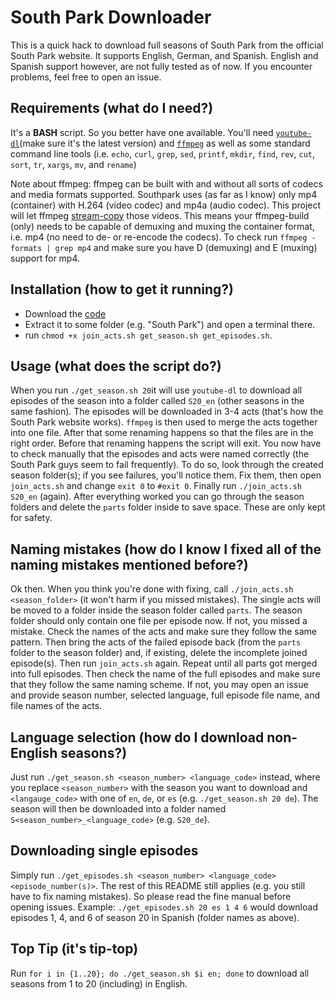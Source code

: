 South Park Downloader
=====================
This is a quick hack to download full seasons of South Park from the official South Park website. It supports English, German, and Spanish. English and Spanish support however, are not fully tested as of now. If you encounter problems, feel free to open an issue.

Requirements (what do I need?)
------------------------------
It's a **BASH** script. So you better have one available.
You'll need [`youtube-dl`](https://rg3.github.io/youtube-dl/)(make sure it's the latest version) and [`ffmpeg`](https://www.ffmpeg.org/) as well as some standard command line tools (i.e. `echo`, `curl`, `grep`, `sed`, `printf`, `mkdir`, `find`, `rev`, `cut`, `sort`, `tr`, `xargs`, `mv`, and `rename`)

Note about ffmpeg: ffmpeg can be built with and without all sorts of codecs and media formats supported. Southpark uses (as far as I know) only mp4 (container) with H.264 (video codec) and mp4a (audio codec). This project will let ffmpeg [stream-copy](https://ffmpeg.org/ffmpeg.html#Stream-copy) those videos. This means your ffmpeg-build (only) needs to be capable of demuxing and muxing the container format, i.e. mp4 (no need to de- or re-encode the codecs). To check run `ffmpeg -formats | grep mp4` and make sure you have D (demuxing) and E (muxing) support for mp4.

Installation (how to get it running?)
-------------------------------------
 - Download the [code](https://github.com/robsdedude/southpark-downloader/archive/master.zip)
 - Extract it to some folder (e.g. "South Park") and open a terminal there.
 - run `chmod +x join_acts.sh get_season.sh get_episodes.sh`.
 
Usage (what does the script do?)
--------------------------------
When you run `./get_season.sh 20`it will use `youtube-dl` to download all episodes of the season into a folder called `S20_en` (other seasons in the same fashion). The episodes will be downloaded in 3-4 acts (that's how the South Park website works). `ffmpeg` is then used to merge the acts together into one file. After that some renaming happens so that the files are in the right order. Before that renaming happens the script will exit. You now have to check manually that the episodes and acts were named correctly (the South Park guys seem to fail frequently). To do so, look through the created season folder(s); if you see failures, you'll notice them. Fix them, then open `join_acts.sh` and change `exit 0` to `#exit 0`. Finally run `./join_acts.sh S20_en` (again). After everything worked you can go through the season folders and delete the `parts` folder inside to save space. These are only kept for safety.

Naming mistakes (how do I know I fixed all of the naming mistakes mentioned before?)
------------------------------------------------------------------------------------
Ok then. When you think you're done with fixing, call `./join_acts.sh <season_folder>` (it won't harm if you missed mistakes). The single acts will be moved to a folder inside the season folder called `parts`. The season folder should only contain one file per episode now. If not, you missed a mistake. Check the names of the acts and make sure they follow the same pattern. Then bring the acts of the failed episode back (from the `parts` folder to the season folder) and, if existing, delete the incomplete joined episode(s).
Then run `join_acts.sh` again. Repeat until all parts got merged into full episodes. Then check the name of the full episodes and make sure that they follow the same naming scheme. If not, you may open an issue and provide season number, selected language, full episode file name, and file names of the acts.

Language selection (how do I download non-English seasons?)
-----------------------------------------------------------
Just run `./get_season.sh <season_number> <language_code>` instead, where you replace `<season_number>` with the season you want to download and `<langauge_code>` with one of `en`, `de`, or `es` (e.g. `./get_season.sh 20 de`). The season will then be downloaded into a folder named `S<season_number>_<language_code>` (e.g. `S20_de`).

Downloading single episodes
---------------------------
Simply run `./get_episodes.sh <season_number> <language_code> <episode_number(s)>`. The rest of this README still applies (e.g. you still have to fix naming mistakes). So please read the fine manual before opening issues. Example: `./get_episodes.sh 20 es 1 4 6` would download episodes 1, 4, and 6 of season 20 in Spanish (folder names as above).

Top Tip (it's tip-top)
----------------------
Run `for i in {1..20}; do ./get_season.sh $i en; done` to download all seasons from 1 to 20 (including) in English.
